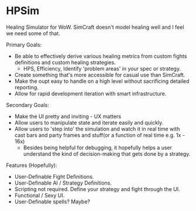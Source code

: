 # HPSim

Healing Simulator for WoW.  SimCraft doesn't model healing well and I feel we need some of that.

Primary Goals:
- Be able to effectively derive various healing metrics from custom fights definitions and custom healing strategies.
  - HPS, Efficiency, Identify 'problem areas' in your spec or strategy.
- Create something that's more accessible for casual use than SimCraft.
- Make the oupt easy to handle on a high level without sacrificing detailed reporting.
- Allow for rapid development iteration with smart infrastructure.

Secondary Goals:
- Make the UI pretty and inviting - UX matters
- Allow users to manipulate state and iterate easily and quickly.
- Allow users to 'step into' the simulation and watch it in real time with cast bars and party frames and stuff(or a function of real time e.g. 1x - 16x)
  - Besides being helpful for debugging, it hopefully helps a user understand the kind of decision-making that gets done by a strategy.

Features (Hopefully):
- User-Definable Fight Definitions.
- User-Definable AI / Strategy Definitions.
- Scripting not required.  Define your strategy and fight through the UI.
- Functional / Sexy UI.
- User-Definable spells?  Maybe?
